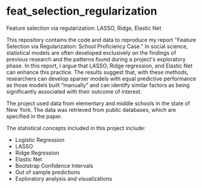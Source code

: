 # feat_selection_regularization
Feature selection via regularization: LASSO, Ridge, Elastic Net


This repository contains the code and data to reproduce my report "Feature Selection via Regularization: School Proficiency Case."  In social science, statistical models are often developed exclusively on the findings of previous research and the patterns found during a project's exploratory phase. In this report, I argue that LASSO, Ridge regression, and Elastic Net can enhance this practice. The results suggest that, with these methods, researchers can develop sparser models with equal predictive performance as those models built “manually” and can identify similar factors as being significantly associated with their outcome of interest. 


The project used data from elementary and middle schools in the state of New York. The data was retrieved from public databases, which are specified in the paper. 

The statistical concepts included in this project include:
-	Logistic Regression
-	LASSO
-	Ridge Regression
-	Elastic Net
-	Bootstrap Confidence Intervals
-	Out of sample predictions
-	Exploratory analysis and visualizations
